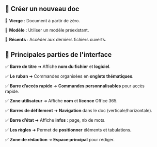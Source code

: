 ## 📌 **Créer un nouveau doc**



🔹 **Vierge** : Document à partir de zéro.

🔹 **Modèle** : Utiliser un modèle préexistant.

🔹 **Récents** : Accéder aux derniers fichiers ouverts.



## 🎯 **Principales parties de l'interface**



✅ **Barre de titre** ➜ Affiche **nom du fichier** et **logiciel**.

✅ **Le ruban** ➜ Commandes organisées en **onglets thématiques**.

✅ **Barre d’accès rapide** ➜ **Commandes personnalisables** pour accès rapide.

✅ **Zone utilisateur** ➜ Affiche **nom** et **licence** Office 365.

✅ **Barres de défilement** ➜ **Navigation** dans le doc (verticale/horizontale).

✅ **Barre d’état** ➜ Affiche **infos** : page, nb de mots.

✅ **Les règles** ➜ Permet de **positionner** éléments et tabulations.

✅ **Zone de rédaction** ➜ **Espace principal** pour rédiger.
